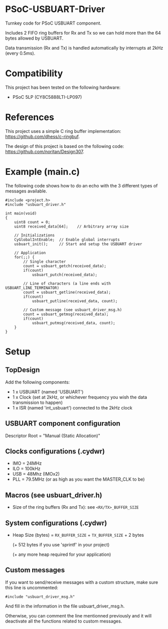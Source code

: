 # PSoC-USBUART-Driver
Turnkey code for PSoC USBUART component.

Includes 2 FIFO ring buffers for Rx and Tx so we can hold more than the 64 bytes allowed by USBUART.

Data transmission (Rx and Tx) is handled automatically by interrupts at 2kHz (every 0.5ms).

# Compatibility
This project has been tested on the following hardware:
  * PSoC 5LP (CY8C5888LTI-LP097)

# References
This project uses a simple C ring buffer implementation: https://github.com/dhess/c-ringbuf.

The design of this project is based on the following code: https://github.com/noritan/Design307.

# Example (main.c)
The following code shows how to do an echo with the 3 different types of messages available.

    #include <project.h>
    #include "usbuart_driver.h"

    int main(void)
    {
        uint8 count = 0;
        uint8 received_data[64];    // Arbitrary array size

        // Initializations
        CyGlobalIntEnable;  // Enable global interrupts
        usbuart_init();     // Start and setup the USBUART driver
    
        // Application
        for(;;) {
            // Single character
            count = usbuart_getch(received_data);
            if(count)
                usbuart_putch(received_data);
            
            // Line of characters (a line ends with USBUART_LINE_TERMINATOR)
            count = usbuart_getline(received_data);
            if(count)
                usbuart_putline(received_data, count);
            
            // Custom message (see usbuart_driver_msg.h)
            count = usbuart_getmsg(received_data);
            if(count)
                usbuart_putmsg(received_data, count);
        }
    }

# Setup
## TopDesign
Add the following components:
* 1 x USBUART (named 'USBUART')
* 1 x Clock (set at 2kHz, or whichever frequency you wish the data transmission to happen)
* 1 x ISR (named 'int_usbuart') connected to the 2kHz clock

## USBUART component configuration
Descriptor Root = "Manual (Static Allocation)"

## Clocks configurations (.cydwr)
* IMO = 24MHz
* ILO = 100kHz  
* USB = 48Mhz (IMOx2)
* PLL = 79.5MHz (or as high as you want the MASTER_CLK to be)

## Macros (see usbuart_driver.h)
* Size of the ring buffers (Rx and Tx): see `<RX/TX>_BUFFER_SIZE`

## System configurations (.cydwr)
* Heap Size (bytes) = `RX_BUFFER_SIZE` + `TX_BUFFER_SIZE` + 2 bytes
                      
    (+ 512 bytes if you use 'sprintf' in your project)
    
    (+ any more heap required for your application)

## Custom messages
If you want to send/receive messages with a custom structure, make sure this line is uncommented:

    #include "usbuart_driver_msg.h"
  
And fill in the information in the file usbuart_driver_msg.h.

Otherwise, you can comment the line mentionned previously and it will deactivate all the functions related to custom messages.
